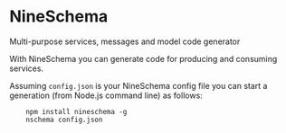 NineSchema
==========================
Multi-purpose services, messages and model code generator

With NineSchema you can generate code for producing and consuming services.

Assuming `config.json` is your NineSchema config file you can start a generation (from Node.js command line) as follows:
		
		npm install nineschema -g
		nschema config.json



